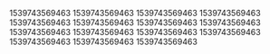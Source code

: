 1539743569463
1539743569463
1539743569463
1539743569463
1539743569463
1539743569463
1539743569463
1539743569463
1539743569463
1539743569463
1539743569463
1539743569463
1539743569463
1539743569463
1539743569463